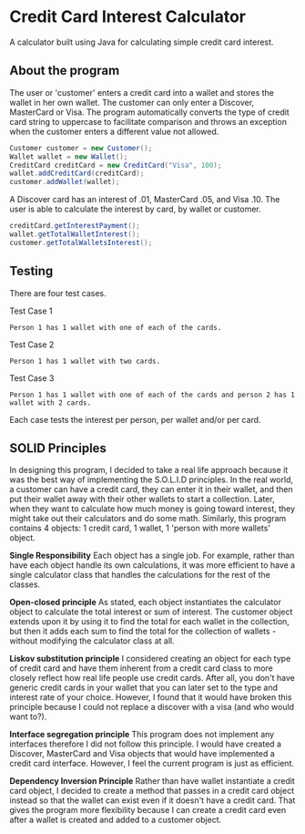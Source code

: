 # Credit Card Interest Calculator

A calculator built using Java for calculating simple credit card interest. 

## About the program

The user or 'customer' enters a credit card into a wallet and stores the wallet in her own wallet. The customer can only enter a Discover, MasterCard or Visa. The program automatically converts the type of credit card string to uppercase to facilitate comparison and throws an exception when the customer enters a different value not allowed.  

```java
Customer customer = new Customer();
Wallet wallet = new Wallet();
CreditCard creditCard = new CreditCard("Visa", 100);
wallet.addCreditCard(creditCard);
customer.addWallet(wallet);
```

A Discover card has an interest of .01, MasterCard .05, and Visa .10. The user is able to calculate the interest by card, by wallet or customer.

```java
creditCard.getInterestPayment();
wallet.getTotalWalletInterest();
customer.getTotalWalletsInterest();
```

## Testing

There are four test cases. 

Test Case 1 
```
Person 1 has 1 wallet with one of each of the cards. 
```
Test Case 2
```
Person 1 has 1 wallet with two cards.
```
Test Case 3 
```
Person 1 has 1 wallet with one of each of the cards and person 2 has 1 wallet with 2 cards. 
```
Each case tests the interest per person, per wallet and/or per card. 

## SOLID Principles

In designing this program, I decided to take a real life approach because it was the best way of implementing the S.O.L.I.D principles. In the real world, a customer can have a credit card, they can enter it in their wallet, and then put their wallet away with their other wallets to start a collection. Later, when they want to calculate how much money is going toward interest, they might take out their calculators and do some math. Similarly, this program contains 4 objects: 1 credit card, 1 wallet, 1 'person with more wallets' object. 

<b>Single Responsibility</b> Each object has a single job. For example, rather than have each object handle its own calculations, it was more efficient to have a single calculator class that handles the calculations for the rest of the classes. 

<b>Open-closed principle</b> As stated, each object instantiates the calculator object to calculate the total interest or sum of interest. The customer object extends upon it by using it to find the total for each wallet in the collection, but then it adds each sum to find the total for the collection of wallets - without modifying the calculator class at all. 

<b>Liskov substitution principle</b> I considered creating an object for each type of credit card and have them inherent from a credit card class to more closely reflect how real life people use credit cards. After all, you don't have generic credit cards in your wallet that you can later set to the type and interest rate of your choice. However, I found that it would have broken this principle because I could not replace a discover with a visa (and who would want to?).

<b>Interface segregation principle</b> This program does not implement any interfaces therefore I did not follow this principle. I would have created a Discover, MasterCard and Visa objects that would have implemented a credit card interface. However, I feel the current program is just as efficient. 

<b>Dependency Inversion Principle</b> Rather than have wallet instantiate a credit card object, I decided to create a method that passes in a credit card object instead so that the wallet can exist even if it doesn't have a credit card. That gives the program more flexibility because I can create a credit card even after a wallet is created and added to a customer object. 

